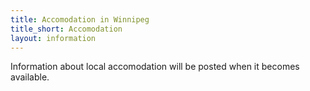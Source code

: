 ```yaml
---
title: Accomodation in Winnipeg
title_short: Accomodation
layout: information
---
```


Information about local accomodation will be posted when it becomes available.